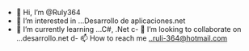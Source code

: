 - 👋 Hi, I’m @Ruly364
- 👀 I’m interested in ...Desarrollo de aplicaciones.net
- 🌱 I’m currently learning ...C#, .Net
c- 💞️ I’m looking to collaborate on ...desarrollo.net
d- 📫 How to reach me ..ruli-364@hotmail.com

<!---
Ruly364/Ruly364 is a ✨ special ✨ repository because its `README.md` (this file) appears on your GitHub profile.
You can click the Preview link to take a look at your changes.
--->
